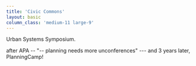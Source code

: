 ```yaml
---
title: 'Civic Commons'
layout: basic
column_class: 'medium-11 large-9'
---
```


Urban Systems Symposium.

after APA -- "-- planning needs more unconferences" --- and 3 years later, PlanningCamp!